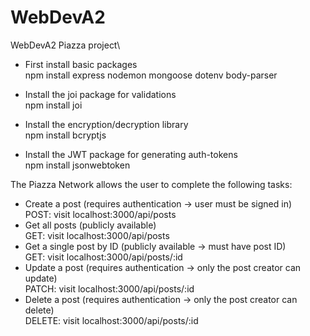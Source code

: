 # WebDevA2
WebDevA2 Piazza project\
* First install basic packages\
npm install express nodemon mongoose dotenv body-parser

* Install the joi package for validations\
 npm install joi

* Install the encryption/decryption library\
 npm install bcryptjs

* Install the JWT package for generating auth-tokens\
 npm install jsonwebtoken

The Piazza Network allows the user to complete the following tasks:
* Create a post (requires authentication -> user must be signed in)\
  POST: visit localhost:3000/api/posts
* Get all posts (publicly available)\
  GET: visit localhost:3000/api/posts
* Get a single post by ID (publicly available -> must have post ID)\
  GET: visit localhost:3000/api/posts/:id 
* Update a post (requires authentication -> only the post creator can update)\
  PATCH: visit localhost:3000/api/posts/:id
* Delete a post (requires authentication -> only the post creator can delete)\
  DELETE: visit localhost:3000/api/posts/:id


